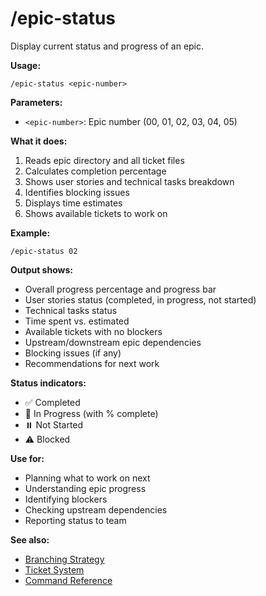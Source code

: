 # /epic-status

Display current status and progress of an epic.

**Usage:**
```
/epic-status <epic-number>
```

**Parameters:**
- `<epic-number>`: Epic number (00, 01, 02, 03, 04, 05)

**What it does:**
1. Reads epic directory and all ticket files
2. Calculates completion percentage
3. Shows user stories and technical tasks breakdown
4. Identifies blocking issues
5. Displays time estimates
6. Shows available tickets to work on

**Example:**
```
/epic-status 02
```

**Output shows:**
- Overall progress percentage and progress bar
- User stories status (completed, in progress, not started)
- Technical tasks status
- Time spent vs. estimated
- Available tickets with no blockers
- Upstream/downstream epic dependencies
- Blocking issues (if any)
- Recommendations for next work

**Status indicators:**
- ✅ Completed
- 🔄 In Progress (with % complete)
- ⏸️ Not Started
- ⚠️ Blocked

**Use for:**
- Planning what to work on next
- Understanding epic progress
- Identifying blockers
- Checking upstream dependencies
- Reporting status to team

**See also:**
- [Branching Strategy](../docs/git/branching-strategy.md)
- [Ticket System](../docs/development/ticket-system.md)
- [Command Reference](../docs/commands/reference.md)
